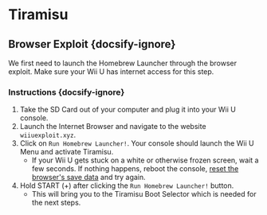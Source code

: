 # Tiramisu

## Browser Exploit {docsify-ignore}

We first need to launch the Homebrew Launcher through the browser exploit.
Make sure your Wii U has internet access for this step.

### Instructions {docsify-ignore}

1. Take the SD Card out of your computer and plug it into your Wii U console.
1. Launch the Internet Browser and navigate to the website `wiiuexploit.xyz`.
1. Click on `Run Homebrew Launcher!`. Your console should launch the Wii U Menu and activate Tiramisu.
    - If your Wii U gets stuck on a white or otherwise frozen screen, wait a few seconds. If nothing happens, reboot the console, [reset the browser's save data](https://en-americas-support.nintendo.com/app/answers/detail/a_id/1507/~/how-to-delete-the-internet-browser-history) and try again.
1. Hold START (+) after clicking the `Run Homebrew Launcher!` button.
    - This will bring you to the Tiramisu Boot Selector which is needed for the next steps.